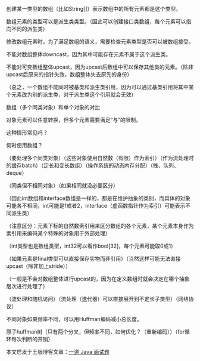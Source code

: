 创建某一类型的数组（比如String[]）表示数组中的所有元素都是这个类型。

数组元素的类型可以是派生类类型。（因此可以创建接口类数组，每个元素可以指向不同的派生类）

修改数组元素时，为了满足数组的语义，需要检查元素类型是否可以被数组接受。



不能对数组整体downcast，因为其中可能存在元素不属于这个派生类。

不能对可变数组整体upcast，因为upcast后数组中可以保存其他类的元素。（除非upcast后原来的指针失效，数组整体失去原先的身份）

（总之，一个数组不能同时被基类和派生类引用，因为可以通过基类引用将其中某个元素改为别的派生类，对于派生类这个引用就会无效）



数组（多个同类对象）和单个对象的对比

对象元素可以任意转换，但多个元素需要满足“与”的限制。



这种情形常见吗？

何时使用数组？

（要处理多个同类对象）（这些对象使用自然数（有限）作为索引）（作为流处理时的缓存batch）（定长和变长数组）（操作系统的动态内存分配）（栈、队列、deque）

（同类但不相同对象）（如果相同就没必要区分）

（因此int数组和interface数组是一样的，都是在维护抽象的类别，而具体的对象可能各不相同，int可能是1或者2，interface（虚函数指针作为索引）可能表示不同派生类）

（注意区分：元素下标的自然数索引用来区分数组的各个元素，某个元素本身作为索引用来编码某个特殊的对象用于外部处理）

（int类型也是数组类型，int32可以看作bool[32]，每个元素可能取0或1）

（如果元素是final类型可以直接保存实物而非引用）（当然这样可能无法直接upcast（除非加上stride））

（一般是不会对数组整体进行upcast的，因为在定义数组时就会决定在哪个抽象层次进行处理了）

（流处理和随机访问）（流处理（迭代器）可以直接展开到不定长子类型）（网络协议）





不同对象如果频率不同，可以用Huffman编码减小总长度。

原子huffman树（只有两个分叉，但频率不同，如何优化？（重新编码））（for循环每次判断的开销）





本文启发于王垠博客文章：<a href="http://www.yinwang.org/blog-cn/2020/02/13/java-type-system" target="_blank">一道 Java 面试题</a>



